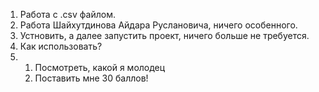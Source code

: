 1. Работа с .csv файлом.
2. Работа Шайхутдинова Айдара Руслановича, ничего особенного.
3.  Устновить, а далее запустить проект, ничего больше не требуется.
4.  Как использовать?
5.    1. Посмотреть, какой я молодец
      2. Поставить мне 30 баллов!
  
